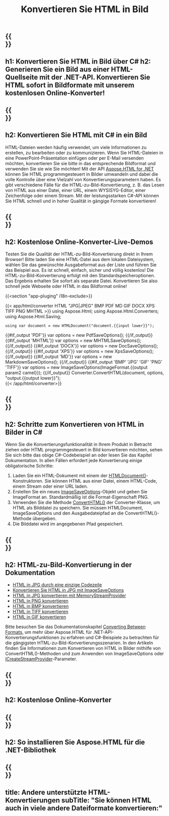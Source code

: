 ﻿---
translation: true
template: /templates/_template-conversion-child.md
title: Konvertieren Sie HTML in Bild
description: Konvertieren Sie HTML in C# in ein Bild. Verwenden Sie einfach die Konverter-API innerhalb von ASP.NET oder einer beliebigen .NET-Anwendung. Probieren Sie kostenlos den Online-HTML-zu-Bild-Konverter aus!
url: /net/conversion/html-to-image/
family: html
platformtag: net
feature: conversion
informat: HTML
outformat: Image
otherformats: PDF DOCX XPS JPEG GIF PNG TIFF BMP XHTML MHTML MD
---

{{<section banner>}}
---
h1: Konvertieren Sie HTML in Bild über C#
h2: Generieren Sie ein Bild aus einer HTML-Quellseite mit der .NET-API. Konvertieren Sie HTML sofort in Bildformate mit unserem kostenlosen Online-Konverter!
---

{{<section overview>}}
---
h2: Konvertieren Sie HTML mit C# in ein Bild
---

HTML-Dateien werden häufig verwendet, um viele Informationen zu erstellen, zu bearbeiten oder zu kommunizieren. Wenn Sie HTML-Dateien in eine PowerPoint-Präsentation einfügen oder per E-Mail versenden möchten, konvertieren Sie sie bitte in das entsprechende Bildformat und verwenden Sie sie wie Sie möchten! Mit der API [Aspose.HTML for .NET](https://products.aspose.com/html/net/) können Sie HTML programmgesteuert in Bilder umwandeln und dabei die volle Kontrolle über eine Vielzahl von Konvertierungsparametern haben. Es gibt verschiedene Fälle für die HTML-zu-Bild-Konvertierung, z. B. das Lesen von HTML aus einer Datei, einer URL, einem WYSISYG-Editor, einer Zeichenfolge oder einem Stream. Mit der leistungsstarken C#-API können Sie HTML schnell und in hoher Qualität in gängige Formate konvertieren!

{{<section demos>}}
---
h2: Kostenlose Online-Konverter-Live-Demos
---

Testen Sie die Qualität der HTML-zu-Bild-Konvertierung direkt in Ihrem Browser! Bitte laden Sie eine HTML-Datei aus dem lokalen Dateisystem, wählen Sie das gewünschte Ausgabeformat aus der Liste und führen Sie das Beispiel aus. Es ist schnell, einfach, sicher und völlig kostenlos! Die HTML-zu-Bild-Konvertierung erfolgt mit den Standardspeicheroptionen. Das Ergebnis erhalten Sie sofort als separate Datei. Konvertieren Sie also schnell jede Webseite oder HTML in das Bildformat online!

{{<section "app-pluging" i18n-exclude>}}

{{< app/html/converter HTML "JPG|JPEG" BMP PDF MD  GIF DOCX XPS TIFF PNG MHTML >}}
using Aspose.Html;
using Aspose.Html.Converters;
using Aspose.Html.Saving;

    using var document = new HTMLDocument("document.{{input lower}}");
{{#if_output 'PDF'}}
    var options = new PdfSaveOptions();
{{/if_output}}
{{#if_output 'MHTML'}}
    var options = new MHTMLSaveOptions();
{{/if_output}}
{{#if_output 'DOCX'}}
    var options = new DocSaveOptions();
{{/if_output}}
{{#if_output 'XPS'}}
    var options = new XpsSaveOptions();
{{/if_output}}
{{#if_output 'MD'}}
    var options = new MarkdownSaveOptions();
{{/if_output}}
{{#if_output 'BMP' 'JPG' 'GIF' 'PNG' 'TIFF'}}
    var options = new ImageSaveOptions(ImageFormat.{{output param2 camel}});
{{/if_output}}
    Converter.ConvertHTML(document, options, "output.{{output lower}}");   
{{< /app/html/converter>}} 


{{<section steps>}}
---
h2: Schritte zum Konvertieren von HTML in Bilder in C#
---

Wenn Sie die Konvertierungsfunktionalität in Ihrem Produkt in Betracht ziehen oder HTML programmgesteuert in Bild konvertieren möchten, sehen Sie sich bitte das obige C#-Codebeispiel an oder lesen Sie das Kapitel Dokumentation. In allen Fällen erfordert jede Konvertierung einige obligatorische Schritte:
1. Laden Sie ein HTML-Dokument mit einem der [HTMLDocument()](https://reference.aspose.com/html/net/aspose.html/htmldocument/)-Konstruktoren. Sie können HTML aus einer Datei, einem HTML-Code, einem Stream oder einer URL laden.
1. Erstellen Sie ein neues [ImageSaveOptions](https://reference.aspose.com/html/net/aspose.html.saving/imagesaveoptions/)-Objekt und geben Sie ImageFormat an. Standardmäßig ist die Format-Eigenschaft PNG.
1. Verwenden Sie die Methode [ConvertHTML()](https://reference.aspose.com/html/net/aspose.html.converters/converter/converthtml/) der Converter-Klasse, um HTML als Bilddatei zu speichern. Sie müssen HTMLDocument, ImageSaveOptions und den Ausgabedateipfad an die ConvertHTML()-Methode übergeben.
1. Die Bilddatei wird im angegebenen Pfad gespeichert.

{{<section documentation>}}
---
h2: HTML-zu-Bild-Konvertierung in der Dokumentation
---

 - <a href="https://docs.aspose.com/html/net/converting-between-formats/html-to-jpg/#html-to-jpg-durch-eine-einzelne-codezeile " target="_blank">HTML in JPG durch eine einzige Codezeile</a>
 - <a href="https://docs.aspose.com/html/net/converting-between-formats/html-to-jpg/#convert-html-to-jpg-using-imagesaveoptions" target="_blank" >Konvertieren Sie HTML in JPG mit ImageSaveOptions</a>
 - <a href="https://docs.aspose.com/html/net/converting-between-formats/html-to-jpg/#output-stream-providers" target="_blank">HTML in JPG konvertieren mit MemoryStreamProvider</a>
 - <a href="https://docs.aspose.com/html/net/converting-between-formats/html-to-png/" target="_blank">HTML in PNG konvertieren</a>
 - <a href="https://docs.aspose.com/html/net/converting-between-formats/html-to-bmp/" target="_blank">HTML in BMP konvertieren</a>
 - <a href="https://docs.aspose.com/html/net/converting-between-formats/html-to-tiff/" target="_blank">HTML in TIFF konvertieren</a>
 - <a href="https://docs.aspose.com/html/net/converting-between-formats/html-to-gif/" target="_blank">HTML in GIF konvertieren</a>

Bitte besuchen Sie das Dokumentationskapitel [Converting Between Formats,](https://docs.aspose.com/html/net/converting-between-formats/) um mehr über Aspose.HTML für .NET-API-Konvertierungsfunktionen zu erfahren und C#-Beispiele zu betrachten für die gängigsten HTML-zu-Bild-Konvertierungsszenarien. In den Artikeln finden Sie Informationen zum Konvertieren von HTML in Bilder mithilfe von ConvertHTML()-Methoden und zum Anwenden von ImageSaveOptions oder [ICreateStreamProvider](https://reference.aspose.com/html/net/aspose.html.io/icreatestreamprovider/)-Parameter.

{{<section online-converters>}}
---
h2: Kostenlose Online-Konverter
---

{{<section get-started>}}
---
h2: So installieren Sie Aspose.HTML für die .NET-Bibliothek
---

{{<section other-conversions>}}
---
title: Andere unterstützte HTML-Konvertierungen
subTitle: "Sie können HTML auch in viele andere Dateiformate konvertieren:"
---